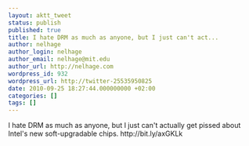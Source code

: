 ```yaml
---
layout: aktt_tweet
status: publish
published: true
title: I hate DRM as much as anyone, but I just can't act...
author: nelhage
author_login: nelhage
author_email: nelhage@mit.edu
author_url: http://nelhage.com
wordpress_id: 932
wordpress_url: http://twitter-25535950825
date: 2010-09-25 18:27:44.000000000 +02:00
categories: []
tags: []
---
```

I hate DRM as much as anyone, but I just can't actually get pissed about Intel's new soft-upgradable chips. http:&#47;&#47;bit.ly&#47;axGKLk
